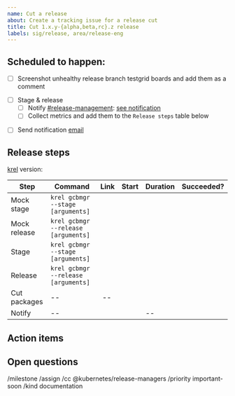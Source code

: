```yaml
---
name: Cut a release
about: Create a tracking issue for a release cut
title: Cut 1.x.y-{alpha,beta,rc}.z release
labels: sig/release, area/release-eng
---
```

## Scheduled to happen: <!-- Tue, 2019-02-26 -->

<!--
- Add/Remove items of the checklist as you see fit
- Post bumps or issues encountered along the way
-->

- [ ] Screenshot unhealthy release branch testgrid boards and add them as a comment
<!--
Screenshot `master` branch for releases <= `x.y.z-beta.0` OR the `release-x.y` branch for releases > x.y.z-beta.0.
see template below, example: https://github.com/kubernetes/sig-release/issues/842#issuecomment-547453821
-->
- [ ] Stage & release
  - [ ] Notify [#release-management](https://kubernetes.slack.com/messages/CJH2GBF7Y): [see notification](https://link-to-slack-message)
  <!-- e.g. https://kubernetes.slack.com/archives/CJH2GBF7Y/p1572365803088800 -->
  - [ ] Collect metrics and add them to the `Release steps` table below
<!-- ONLY FOR OFFICIAL RELEASES - [ ] Build & publish packages (debs & rpms) -->
- [ ] Send notification [email](https://link-to-email-on-kubernetes-announce-google-group)

## Release steps

[krel](https://github.com/kubernetes/release/tree/master/docs/krel) version:
<!-- 
Replace with output of `krel version` then uncomment.
```
GitVersion:    v0.2.7
GitCommit:     191ddd0b0b49af1adb04a98e45cebdd36cae9307
GitTreeState:  clean
BuildDate:     2020-04-16T09:45:37Z
GoVersion:     go1.13.4
Compiler:      gc
Platform:      linux/amd64
```
-->

| Step | Command | Link | Start | Duration | Succeeded? |
| --- | --- | --- | --- | --- | --- |
| Mock stage | `krel gcbmgr --stage [arguments]` | <!-- link-to-MOCK-gcb-stage-run --> |  |  |  |
| Mock release | `krel gcbmgr --release [arguments]` | <!-- link-to-MOCK-gcb-release-run --> |  |  |  |
| Stage | `krel gcbmgr --stage [arguments]` | <!-- link-to-REAL-gcb-stage-run --> |  |  |  |
| Release | `krel gcbmgr --release [arguments]` | <!-- link-to-REAL-gcb-release-run --> |  |  |  |
| Cut packages <!-- not required for pre-releases (alpha, beta, rc) --> | -- | -- |  |  |  |
| Notify | -- | <!-- link-to-kubernetes-announce-list-thread --> |  | -- |  |

## Action items

<!--
During the release, you may find a few things that require updates
(process changes, documentation updates, fixes to release tooling).

Please list them here.

It will be your responsibility to open issues/PRs to resolve these issues/improvements.
Keep this issue open until these action items are complete.

- [ ] Item 1
- [ ] Item 2
- [ ] Item 3
-->

## Open questions

<!--
During the release, you may have a few questions that you can't answer yourself or may
require group discussion.

Please list them here.

Follow up with Branch Managers/Patch Release Team/Release Engineering subproject owners
to get these questions answered.

- [ ] Item 1
- [ ] Item 2
- [ ] Item 3
-->

/milestone <!-- v1.x e.g. v1.14 -->
/assign <!-- @ the Release Manager responsible for this release -->
/cc @kubernetes/release-managers
/priority important-soon
/kind documentation

<!-- Example template for screenshots comment:

----[ template ]----
### Failing testgrid jobs

#### sig-release-master-blocking

<details><summary>`gce-cos-master-default`</summary></p>

... paste image here ...
</p></details>

#### sig-release-master-informing

<details><summary>`gce-new-master-upgrade-master`</summary><p>

... paste image here ...
... paste multiple images here ...
</p></details>

[screenshot capture tool](https://git.k8s.io/release/testgridshot)
----[ template ]----

-->

